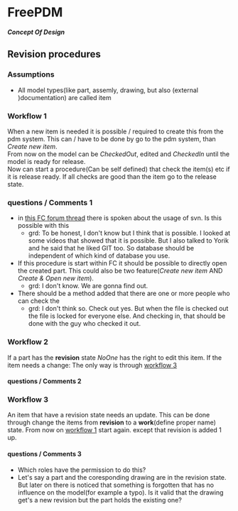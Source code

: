 # FreePDM
***Concept Of Design***


## Revision procedures


### Assumptions

- All model types(like part, assemly, drawing, but also (external )documentation) are called item


### Workflow 1

When a new item is needed it is possible / required to create this from the pdm system.
This can / have to be done by go to the pdm system, than _Create new item_.  
From now on the model can be _CheckedOut_, edited and _CheckedIn_ until the model is ready for release.  
Now can start a procedure(Can be self defined) that check the item(s) etc if it is release ready. If all checks are good than the item go to the release state.

### questions / Comments 1

- in [this FC forum thread](https://forum.freecadweb.org/viewtopic.php?f=8&t=68350) there is spoken about the usage of svn. Is this possible with this
  - grd: To be honest, I don't know but I think that is possible. I looked at some videos that showed that it is possible. But I also talked to Yorik and he said that he liked GIT too. So database should be independent of which kind of database you use.
- If this procedure is start within FC it should be possible to directly open the created part. This could also be two feature(_Create new item_ AND _Create & Open new item_).
  - grd: I don't know. We are gonna find out.
- There should be a method added that there are one or more people who can check the 
   - grd: I don't think so. Check out yes. But when the file is checked out the file is locked for everyone else. And checking in, that should be done with the guy who checked it out.  

### Workflow 2

If a part has the **revision** state _NoOne_ has the right to edit this item.
If the item needs a change: The only way is through [workflow 3](#workflow-3)

#### questions / Comments 2


### Workflow 3

An item that have a revision state needs an update. This can be done through change the items from **revision** to a **work**(define proper name) state. From now on [workflow 1](#workflow-1) start again. except that revision is added 1 up.

#### questions / Comments 3

- Which roles have the permission to do this?
- Let's say a part and the coresponding drawing are in the revision state. But later on there is noticed that something is forgotten that has no influence on the model(for example a typo). Is it valid that the drawing get's a new revision but the part holds the existing one?

